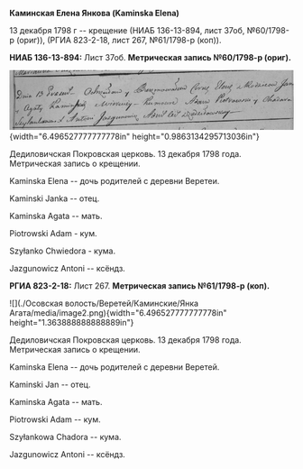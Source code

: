 **Каминская Елена Янкова (Kaminska Elena)**

13 декабря 1798 г -- крещение (НИАБ 136-13-894, лист 37об, №60/1798-р
(ориг)), (РГИА 823-2-18, лист 267, №61/1798-р (коп)).

**НИАБ 136-13-894:** Лист 37об. **Метрическая запись №60/1798-р
(ориг).**

![](./media/5940329f1deeca8a01e06d590b326e3647d94ba0.png){width="6.496527777777778in"
height="0.9863134295713036in"}

Дедиловичская Покровская церковь. 13 декабря 1798 года. Метрическая
запись о крещении.

Kaminska Elena -- дочь родителей с деревни Веретеи.

Kaminski Janka -- отец.

Kaminska Agata -- мать.

Piotrowski Adam - кум.

Szyłanko Chwiedora - кума.

Jazgunowicz Antoni -- ксёндз.

**РГИА 823-2-18:** Лист 267. **Метрическая запись №61/1798-р (коп).**

![](./Осовская волость/Веретей/Каминские/Янка Агата/media/image2.png){width="6.496527777777778in"
height="1.363888888888889in"}

Дедиловичская Покровская церковь. 13 декабря 1798 года. Метрическая
запись о крещении.

Kaminska Elena -- дочь родителей с деревни Веретей.

Kaminski Jan -- отец.

Kaminska Agata -- мать.

Piotrowski Adam -- кум.

Szyłankowa Chadora -- кума.

Jazgunowicz Antoni -- ксёндз.
